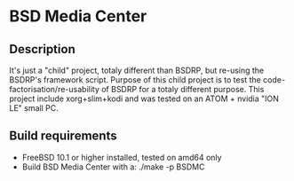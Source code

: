 BSD Media Center
=================

## Description

It's just a "child" project, totaly different than BSDRP, but re-using the BSDRP's framework script.
Purpose of this child project is to test the code-factorisation/re-usability of BSDRP for a totaly different purpose.
This project include xorg+slim+kodi and was tested on an ATOM + nvidia "ION LE" small PC.

## Build requirements
 - FreeBSD 10.1 or higher installed, tested on amd64 only
 - Build BSD Media Center with a: ./make -p BSDMC


